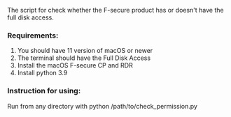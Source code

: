 The script for check whether the F-secure product has or doesn't have the full disk access.
### Requirements:
1. You should have 11 version of macOS or newer
2. The terminal should have the Full Disk Access
3. Install the macOS F-secure CP and RDR
4. Install python 3.9

### Instruction for using:
Run from any directory with python /path/to/check_permission.py
